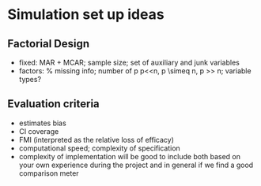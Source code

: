 # Simulation set up ideas

## Factorial Design
* fixed: MAR + MCAR; sample size; set of auxiliary and junk variables
* factors: % missing info; number of p p<<n, p \simeq n, p >> n; variable types?

## Evaluation criteria
* estimates bias
* CI coverage
* FMI (interpreted as the relative loss of efficacy)
* computational speed; complexity of specification 
* complexity of implementation will be good to include both based on your own experience during 
	the project and in general if we find a good comparison meter


